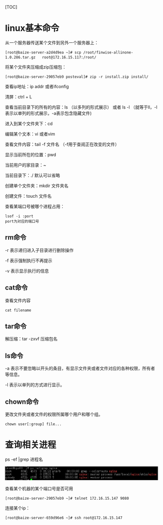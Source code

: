 [TOC]
# linux基本命令

从一个服务器传送某个文件到另外一个服务器上：

```
[root@baize-server-a2d4d9ea ~]# scp /root/finwise-allinone-1.0.286.tar.gz   root@172.16.15.117:/root/
```

将某个文件夹压缩成zip压缩包：

```
[root@baize-server-29057eb9 posteval]# zip -r install.zip install/
```

查看ip地址：ip addr 或者ifconfig

清屏：ctrl + L

查看当前目录下的所有的内容：ls （以多列的形式展示） 或者 ls -l （就等于ll，-l 表示以单列的形式展示，-a表示包含隐藏文件) 

进入到某个文件夹下：cd

编辑某个文本：vi 或者vim

查看文件内容：tail -f 文件名 （-f用于查阅正在改变的文件）

显示当前所在的位置：pwd

当前用户的家目录：~

当前目录下：./   默认可以省略

创建单个文件夹：mkdir  文件夹名

创建文件：touch  文件名

查看某端口号被哪个进程占用：

```
lsof -i :port
port为对应的端口号
```

## rm命令

-r 表示递归进入子目录进行删除操作

-f 表示强制执行不再提示

-v 表示显示执行的信息

## cat命令

查看文件内容

```
cat filename
```

## tar命令

解压缩：tar -zxvf 压缩包名

## ls命令

-a 表示不要忽略以开头的条目，有显示文件夹或者文件对应的各种权限，所有者等信息。

-l 表示以单列的方式进行显示。

## chown命令

更改文件夹或者文件的权限所属哪个用户和哪个组。

```
chown user[:group] file...
```



# 查询相关进程

ps -ef |grep 进程名

![在这里插入图片描述](./linux.assets/2020122916271564.png)





查看某个机器的某个端口号是否可用

```
[root@baize-server-29057eb9 ~]# telnet 172.16.15.147 9080
```

连接某个ip：

```
[root@baize-server-659d96e6 ~]# ssh root@172.16.15.147
```

